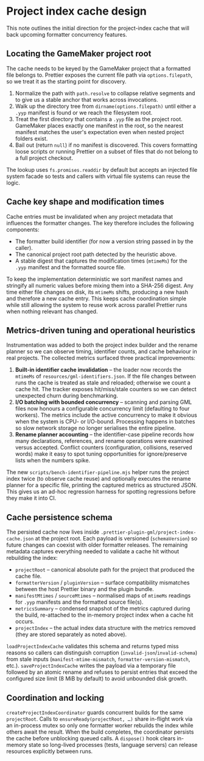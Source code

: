 # Project index cache design

This note outlines the initial direction for the project-index cache that will
back upcoming formatter concurrency features.

## Locating the GameMaker project root

The cache needs to be keyed by the GameMaker project that a formatted file
belongs to.  Prettier exposes the current file path via `options.filepath`, so
we treat it as the starting point for discovery.

1. Normalize the path with `path.resolve` to collapse relative segments and to
   give us a stable anchor that works across invocations.
2. Walk up the directory tree from `dirname(options.filepath)` until either a
   `.yyp` manifest is found or we reach the filesystem root.
3. Treat the first directory that contains a `.yyp` file as the project root.
   GameMaker places exactly one manifest in the root, so the nearest manifest
   matches the user's expectation even when nested project folders exist.
4. Bail out (return `null`) if no manifest is discovered.  This covers
   formatting loose scripts or running Prettier on a subset of files that do not
   belong to a full project checkout.

The lookup uses `fs.promises.readdir` by default but accepts an injected file
system facade so tests and callers with virtual file systems can reuse the
logic.

## Cache key shape and modification times

Cache entries must be invalidated when any project metadata that influences the
formatter changes.  The key therefore includes the following components:

- The formatter build identifier (for now a version string passed in by the
  caller).
- The canonical project root path detected by the heuristic above.
- A stable digest that captures the modification times (`mtimeMs`) for the
  `.yyp` manifest and the formatted source file.

To keep the implementation deterministic we sort manifest names and stringify
all numeric values before mixing them into a SHA-256 digest.  Any time either
file changes on disk, its `mtimeMs` shifts, producing a new hash and therefore a
new cache entry.  This keeps cache coordination simple while still allowing the
system to reuse work across parallel Prettier runs when nothing relevant has
changed.

## Metrics-driven tuning and operational heuristics

Instrumentation was added to both the project index builder and the rename
planner so we can observe timing, identifier counts, and cache behaviour in
real projects. The collected metrics surfaced three practical improvements:

1. **Built-in identifier cache invalidation** – the loader now records the
   `mtimeMs` of `resources/gml-identifiers.json`. If the file changes between
   runs the cache is treated as stale and reloaded; otherwise we count a cache
   hit. The tracker exposes hit/miss/stale counters so we can detect unexpected
   churn during benchmarking.
2. **I/O batching with bounded concurrency** – scanning and parsing GML files
   now honours a configurable concurrency limit (defaulting to four workers).
   The metrics include the active concurrency to make it obvious when the
   system is CPU- or I/O-bound. Processing happens in batches so slow network
   storage no longer serialises the entire pipeline.
3. **Rename planner accounting** – the identifier-case pipeline records how
   many declarations, references, and rename operations were examined versus
   accepted. Conflict counters (configuration, collisions, reserved words) make
   it easy to spot tuning opportunities for ignore/preserve lists when the
   numbers spike.

The new `scripts/bench-identifier-pipeline.mjs` helper runs the project index
twice (to observe cache reuse) and optionally executes the rename planner for a
specific file, printing the captured metrics as structured JSON. This gives us
an ad-hoc regression harness for spotting regressions before they make it into
CI.

## Cache persistence schema

The persisted cache now lives inside `.prettier-plugin-gml/project-index-cache.json`
at the project root. Each payload is versioned (`schemaVersion`) so future
changes can coexist with older formatter releases. The remaining metadata
captures everything needed to validate a cache hit without rebuilding the index:

- `projectRoot` – canonical absolute path for the project that produced the
  cache file.
- `formatterVersion` / `pluginVersion` – surface compatibility mismatches
  between the host Prettier binary and the plugin bundle.
- `manifestMtimes` / `sourceMtimes` – normalised maps of `mtimeMs` readings for
  `.yyp` manifests and the formatted source file(s).
- `metricsSummary` – condensed snapshot of the metrics captured during the
  build, re-attached to the in-memory project index when a cache hit occurs.
- `projectIndex` – the actual index data structure with the metrics removed
  (they are stored separately as noted above).

`loadProjectIndexCache` validates this schema and returns typed miss reasons so
callers can distinguish corruption (`invalid-json`/`invalid-schema`) from stale
inputs (`manifest-mtime-mismatch`, `formatter-version-mismatch`, etc.).
`saveProjectIndexCache` writes the payload via a temporary file followed by an
atomic rename and refuses to persist entries that exceed the configured size
limit (8 MiB by default) to avoid unbounded disk growth.

## Coordination and locking

`createProjectIndexCoordinator` guards concurrent builds for the same
`projectRoot`. Calls to `ensureReady(projectRoot, …)` share in-flight work via an
in-process mutex so only one formatter worker rebuilds the index while others
await the result. When the build completes, the coordinator persists the cache
before unblocking queued calls. A `dispose()` hook clears in-memory state so
long-lived processes (tests, language servers) can release resources explicitly
between runs.
